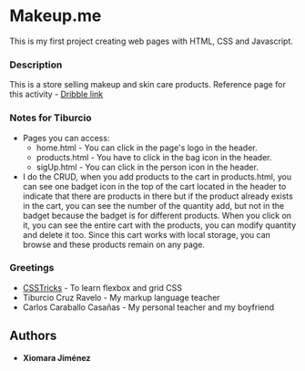 # Makeup.me

This is my first project creating web pages with HTML, CSS and Javascript. 


### Description

This is a store selling makeup and skin care products.
Reference page for this activity - [Dribble link](https://dribbble.com/shots/23957259-Hey-Harper-Redesigning-the-e-commerce-experience)

### Notes for Tiburcio

- Pages you can access:
  * home.html - You can click in the page's logo in the header.
  * products.html - You have to click in the bag icon in the header.
  * sigUp.html - You can click in the person icon in the header.
- I do the CRUD, when you add products to the cart in products.html, you can see one badget icon in the top of the cart located in the header to indicate that there are products in there but if the product already exists in the cart, you can see the number of the quantity add, but not in the badget because the badget is for different products. When you click on it, you can see the entire cart with the products, you can modify quantity and delete it too. Since this cart works with local storage, you can browse and these products remain on any page.

### Greetings

- [CSSTricks](https://css-tricks.com/) - To learn flexbox and grid CSS
- Tiburcio Cruz Ravelo - My markup language teacher
- Carlos Caraballo Casañas - My personal teacher and my boyfriend

## Authors

  - **Xiomara Jiménez**


